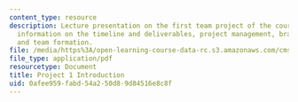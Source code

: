 ```yaml
---
content_type: resource
description: Lecture presentation on the first team project of the course. Includes
  information on the timeline and deliverables, project management, brainstorming,
  and team formation.
file: /media/https%3A/open-learning-course-data-rc.s3.amazonaws.com/cms-611j-creating-video-games-fall-2014/0afee959fabd54a250d89d84516e8c8f_MITCMS_611JF14_Project1Intr.pdf
file_type: application/pdf
resourcetype: Document
title: Project 1 Introduction
uid: 0afee959-fabd-54a2-50d8-9d84516e8c8f
---
```

